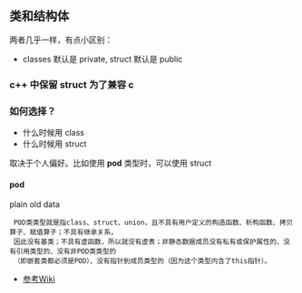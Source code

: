 ## 类和结构体

两者几乎一样，有点小区别：

- classes 默认是 private, struct 默认是 public

### c++ 中保留 struct 为了兼容 c


### 如何选择？

- 什么时候用 class
- 什么时候用 struct

取决于个人偏好。比如使用 **pod** 类型时，可以使用 struct

#### pod

plain old data

```text
 POD类类型就是指class、struct、union，且不具有用户定义的构造函数、析构函数、拷贝算子、赋值算子；不具有继承关系，
 因此没有基类；不具有虚函数，所以就没有虚表；非静态数据成员没有私有或保护属性的、没有引用类型的、没有非POD类类型的
 （即嵌套类都必须是POD）、没有指针到成员类型的（因为这个类型内含了this指针）。
```
- [参考Wiki](https://zh.wikipedia.org/zh-cn/POD_(%E7%A8%8B%E5%BA%8F%E8%AE%BE%E8%AE%A1))
